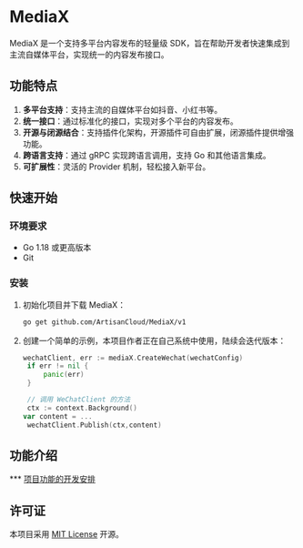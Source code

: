 # MediaX

MediaX 是一个支持多平台内容发布的轻量级 SDK，旨在帮助开发者快速集成到主流自媒体平台，实现统一的内容发布接口。

## 功能特点

1. **多平台支持**：支持主流的自媒体平台如抖音、小红书等。
2. **统一接口**：通过标准化的接口，实现对多个平台的内容发布。
3. **开源与闭源结合**：支持插件化架构，开源插件可自由扩展，闭源插件提供增强功能。
4. **跨语言支持**：通过 gRPC 实现跨语言调用，支持 Go 和其他语言集成。
5. **可扩展性**：灵活的 Provider 机制，轻松接入新平台。

## 快速开始

### 环境要求

- Go 1.18 或更高版本
- Git

### 安装

1. 初始化项目并下载 MediaX：

   ```bash
   go get github.com/ArtisanCloud/MediaX/v1
   ```

2. 创建一个简单的示例，本项目作者正在自己系统中使用，陆续会迭代版本：

   ```go
   wechatClient, err := mediaX.CreateWechat(wechatConfig)
	if err != nil {
		panic(err)
	}

	// 调用 WeChatClient 的方法
	ctx := context.Background()
   var content = ...
	wechatClient.Publish(ctx,content)
   
   ```

## 功能介绍
*** [项目功能的开发安排](https://github.com/orgs/ArtisanCloud/projects/5/views/2)



## 许可证

本项目采用 [MIT License](./LICENSE) 开源。

